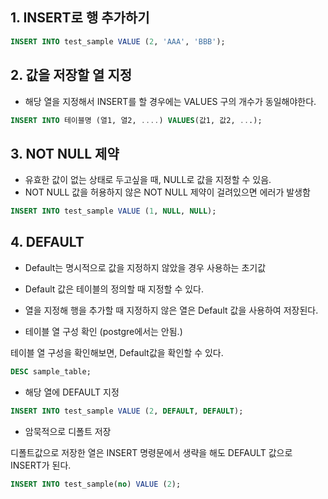 ## 1. INSERT로 행 추가하기

```sql
INSERT INTO test_sample VALUE (2, 'AAA', 'BBB');
```

## 2. 값을 저장할 열 지정

- 해당 열을 지정해서 INSERT를 할 경우에는 VALUES 구의 개수가 동일해야한다.

```sql
INSERT INTO 테이블명 (열1, 열2, ....) VALUES(값1, 값2, ...);
```

## 3. NOT NULL 제약

- 유효한 값이 없는 상태로 두고싶을 때, NULL로 값을 지정할 수 있음.
- NOT NULL 값을 허용하지 않은 NOT NULL 제약이 걸려있으면 에러가 발생함

```sql
INSERT INTO test_sample VALUE (1, NULL, NULL);
```

## 4. DEFAULT

- Default는 명시적으로 값을 지정하지 않았을 경우 사용하는 초기값
- Default 값은 테이블의 정의할 때 지정할 수 있다.
- 열을 지정해 행을 추가할 때 지정하지 않은 열은 Default 값을 사용하여 저장된다.

- 테이블 열 구성 확인 (postgre에서는 안됨.)

테이블 열 구성을 확인해보면, Default값을 확인할 수 있다.

```sql
DESC sample_table;
```

- 해당 열에 DEFAULT 지정

```sql
INSERT INTO test_sample VALUE (2, DEFAULT, DEFAULT);
```

- 암묵적으로 디폴트 저장

디폴트값으로 저장한 열은 INSERT 명령문에서 생략을 해도 DEFAULT 값으로 INSERT가 된다. 

```sql
INSERT INTO test_sample(no) VALUE (2);
```
